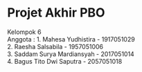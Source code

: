 # Projet Akhir PBO
Kelompok 6\
Anggota : 1. Mahesa Yudhistira        - 1917051029\
          2. Raesha Salsabila         - 1957051006\
          3. Saddam Surya Mardiansyah - 2017051014\
          4. Bagus Tito Dwi Saputra   - 2057051018
     
